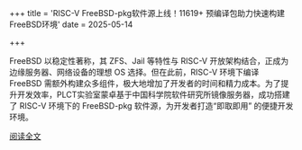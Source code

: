 +++
title = 'RISC-V FreeBSD-pkg软件源上线！11619+ 预编译包助力快速构建FreeBSD环境'
date = 2025-05-14

+++

FreeBSD 以稳定性著称，其 ZFS、Jail 等特性与 RISC-V 开放架构结合，正成为边缘服务器、网络设备的理想 OS 选择。但在此前，RISC-V 环境下编译 FreeBSD 需额外构建众多组件，极大地增加了开发者的时间和精力成本。为了提升开发效率，PLCT实验室蒙卓基于中国科学院软件研究所镜像服务器，成功搭建了 RISC-V 环境下的 FreeBSD-pkg 软件源，为开发者打造“即取即用” 的便捷开发环境。

[阅读全文](https://mp.weixin.qq.com/s/ngv3eZh1TEVgk3Pn3XfRBg)

